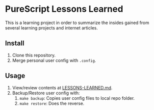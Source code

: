 # PureScript Lessons Learned

This is a learning project in order to summarize the insides gained from several learning projects and internet articles.

## Install

1. Clone this repository.
1. Merge personal user config with `.config`.

## Usage

1. View/review contents at [LESSONS-LEARNED.md](./LESSONS-LEARNED.md).
1. Backup/Restore user config with:
   1. `make backup`: Copies user config files to local repo folder.
   1. `make restore`: Does the reverse.
